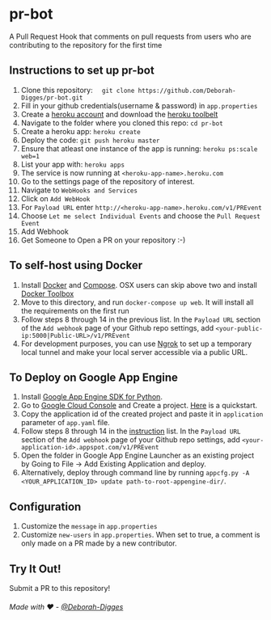 # pr-bot
A Pull Request Hook that comments on pull requests from users who are contributing to the repository for the first time

## Instructions to set up pr-bot


1. Clone this repository: `  git clone https://github.com/Deborah-Digges/pr-bot.git`
2. Fill in your github credentials(username & password) in `app.properties`
2. Create a [heroku account](https://www.heroku.com/) and download the [heroku toolbelt](https://toolbelt.heroku.com)
3. Navigate to the folder where you cloned this repo: `cd pr-bot`
4. Create a heroku app: `heroku create`
5. Deploy the code: `git push heroku master`
6. Ensure that atleast one instance of the app is running: `heroku ps:scale web=1`
7. List your app with: `heroku apps`
8. The service is now running at `<heroku-app-name>.heroku.com`
9. Go to the settings page of the repository of interest.
10. Navigate to `WebHooks and Services`
11. Click on `Add WebHook`
12. For `Payload URL` enter `http://<heroku-app-name>.heroku.com/v1/PREvent`
13. Choose `Let me select Individual Events` and choose the `Pull Request Event`
14. Add Webhook
15. Get Someone to Open a PR on your repository :-)

## To self-host using Docker

1. Install [Docker](http://docs.docker.com/installation/) and [Compose](https://docs.docker.com/compose/install/). OSX users can skip above two and install [Docker Toolbox](https://www.docker.com/docker-toolbox)
2. Move to this directory, and run `docker-compose up web`. It will install all the requirements on the first run
3. Follow steps 8 through 14 in the previous list. In the `Payload URL` section of the `Add webhook` page of your Github repo settings, add `<your-public-ip:5000|Public-URL>/v1/PREvent`
4. For development purposes, you can use [Ngrok](https://ngrok.io) to set up a temporary local tunnel and make your local server accessible via a public URL.

## To Deploy on Google App Engine

1. Install [Google App Engine SDK for Python](https://cloud.google.com/appengine/downloads?hl=en_US).
2. Go to [Google Cloud Console](https://console.developers.google.com) and Create a project. [Here](https://cloud.google.com/appengine/docs) is a quickstart. 
3. Copy the application id of the created project and paste it in `application` parameter of `app.yaml` file. 
4. Follow steps 8 through 14 in the [instruction](#instructions-to-set-up-pr-bot) list. In the `Payload URL` section of the `Add webhook` page of your Github repo settings, add `<your-application-id>.appspot.com/v1/PREvent`
5. Open the folder in Google App Engine Launcher as an existing project by Going to File -> Add Existing Application and deploy. 
6. Alternatively, deploy through command line by running `appcfg.py -A <YOUR_APPLICATION_ID> update path-to-root-appengine-dir/`.

## Configuration

1. Customize the  `message` in `app.properties`
2. Customize `new-users` in `app.properties`. When set to true, a comment is only made on a PR made by a new contributor.

## Try It Out!
Submit a PR to this repository!

###### Made with :heart: - [@Deborah-Digges](http://github.com/Deborah-Digges)
